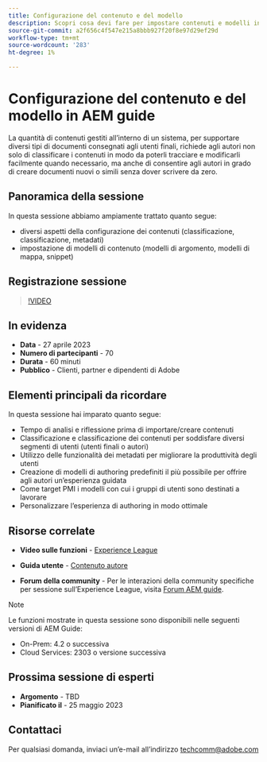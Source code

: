```yaml
---
title: Configurazione del contenuto e del modello
description: Scopri cosa devi fare per impostare contenuti e modelli in AEM Guide.
source-git-commit: a2f656c4f547e215a8bbb927f20f8e97d29ef29d
workflow-type: tm+mt
source-wordcount: '283'
ht-degree: 1%

---
```


# Configurazione del contenuto e del modello in AEM guide

La quantità di contenuti gestiti all’interno di un sistema, per supportare diversi tipi di documenti consegnati agli utenti finali, richiede agli autori non solo di classificare i contenuti in modo da poterli tracciare e modificarli facilmente quando necessario, ma anche di consentire agli autori in grado di creare documenti nuovi o simili senza dover scrivere da zero.


## Panoramica della sessione

In questa sessione abbiamo ampiamente trattato quanto segue:
- diversi aspetti della configurazione dei contenuti (classificazione, classificazione, metadati)
- impostazione di modelli di contenuto (modelli di argomento, modelli di mappa, snippet)



## Registrazione sessione

>[!VIDEO](https://video.tv.adobe.com/v/3419004/guides-templates-author-templates?quality=12&learn=on)


## In evidenza

- **Data** - 27 aprile 2023
- **Numero di partecipanti** - 70
- **Durata** - 60 minuti
- **Pubblico** - Clienti, partner e dipendenti di Adobe


## Elementi principali da ricordare

In questa sessione hai imparato quanto segue:
- Tempo di analisi e riflessione prima di importare/creare contenuti
- Classificazione e classificazione dei contenuti per soddisfare diversi segmenti di utenti (utenti finali o autori)
- Utilizzo delle funzionalità dei metadati per migliorare la produttività degli utenti
- Creazione di modelli di authoring predefiniti il più possibile per offrire agli autori un’esperienza guidata
- Come target PMI i modelli con cui i gruppi di utenti sono destinati a lavorare
- Personalizzare l’esperienza di authoring in modo ottimale



## Risorse correlate

- **Video sulle funzioni** -  [Experience League](https://experienceleague.adobe.com/docs/experience-manager-guides-learn/videos/advanced-user-guide/folder-profiles.html)

- **Guida utente** - [Contenuto autore](https://help.adobe.com/en_US/xml-documentation-for-adobe-experience-manager/index.html#t=DXML-master-map%2Freports-intro.html)

- **Forum della community** - Per le interazioni della community specifiche per sessione sull’Experience League, visita  [Forum AEM guide](https://experienceleaguecommunities.adobe.com/t5/experience-manager-guides/bd-p/xml-documentation-discussions).

>[!NOTE]
>
> Le funzioni mostrate in questa sessione sono disponibili nelle seguenti versioni di AEM Guide:
> - On-Prem: 4.2 o successiva
> - Cloud Services: 2303 o versione successiva



## Prossima sessione di esperti

- **Argomento** - TBD
- **Pianificato il** - 25 maggio 2023


## Contattaci

Per qualsiasi domanda, inviaci un’e-mail all’indirizzo <techcomm@adobe.com>
